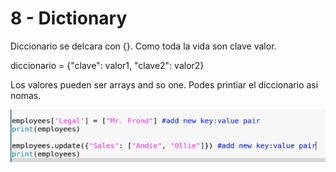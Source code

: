 # 8 - Dictionary

Diccionario se delcara con {}. Como toda la vida son clave valor.

diccionario = {"clave": valor1, "clave2": valor2}

Los valores pueden ser arrays and so one. Podes printiar el diccionario asi nomas.

![Agregando elementos](../../.gitbook/assets/imagen%20%28114%29.png)



